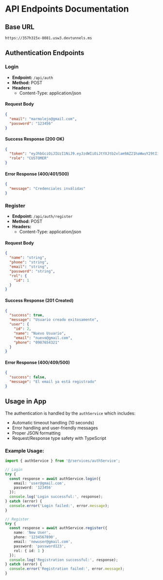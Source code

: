 # API Endpoints Documentation

## Base URL
```
https://357h315x-8081.usw3.devtunnels.ms
```

## Authentication Endpoints

### Login
- **Endpoint:** `/api/auth`
- **Method:** POST
- **Headers:** 
  - Content-Type: application/json

#### Request Body
```json
{
  "email": "marmolejo@gmail.com",
  "password": "123456"
}
```

#### Success Response (200 OK)
```json
{
  "token": "eyJhbGciOiJIUzI1NiJ9.eyJzdWIiOiJtYXJtb2xlam9AZ21haWwuY29tIiwiZXhwIjoxNzU1MjI2MjQ5LCJpYXQiOjE3NTUxOTAyNDl9.kFqDSm6IjQnIcwJ_drDdKnzvdLe0jylFMBDVHImqBY0",
  "role": "CUSTOMER"
}
```

#### Error Response (400/401/500)
```json
{
  "message": "Credenciales inválidas"
}
```

### Register
- **Endpoint:** `/api/auth/register`
- **Method:** POST
- **Headers:** 
  - Content-Type: application/json

#### Request Body
```json
{
  "name": "string",
  "phone": "string", 
  "email": "string",
  "password": "string",
  "rol": {
    "id": 1
  }
}
```

#### Success Response (201 Created)
```json
{
  "success": true,
  "message": "Usuario creado exitosamente",
  "user": {
    "id": 2,
    "name": "Nuevo Usuario",
    "email": "nuevo@gmail.com",
    "phone": "0987654321"
  }
}
```

#### Error Response (400/409/500)
```json
{
  "success": false,
  "message": "El email ya está registrado"
}
```

## Usage in App

The authentication is handled by the `authService` which includes:
- Automatic timeout handling (10 seconds)
- Error handling and user-friendly messages
- Proper JSON formatting
- Request/Response type safety with TypeScript

### Example Usage:
```typescript
import { authService } from '@/services/authService';

// Login
try {
  const response = await authService.login({
    email: 'user@gmail.com',
    password: '123456'
  });
  console.log('Login successful:', response);
} catch (error) {
  console.error('Login failed:', error.message);
}

// Register
try {
  const response = await authService.register({
    name: 'New User',
    phone: '1234567890',
    email: 'newuser@gmail.com',
    password: 'password123',
    rol: { id: 1 }
  });
  console.log('Registration successful:', response);
} catch (error) {
  console.error('Registration failed:', error.message);
}
```
